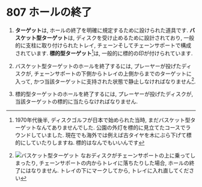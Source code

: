# 807 ホールの終了

1. **ターゲット**は,
ホールの終了を明確に規定するために設けられた道具です.
**バスケット型ターゲット**は,
ディスクを受け止めるために設計されており,
一般的に支柱に取り付けられたトレイ, チェーンそしてチェーンサポートで構成されています.
**標的型ターゲット**[^1]は,
一般的に標的の印が付けられています.

1. バスケット型ターゲットのホールを終了するには,
プレーヤーが投げたディスクが,
チェーンサポートの下側からトレイの上側からまでのターゲットに入って,
かつ当該ターゲットに支持された状態で静止しなければなりません[^2].

1. 標的型ターゲットのホールを終了するには,
プレーヤーが投げたディスクが,
当該ターゲットの標的に当たらなければなりません.




[^1]: 1970年代後半,
ディスクゴルフが日本で始められた当時,
まだバスケット型ターゲットなんてありませんでした.
公園の外灯を標的に見立てたコースでラウンドしていました.
現在でも海外では例えば古タイヤを木にぶら下げて標的にしていたりしますね.
標的はなんでもいいんです

[^2]: ![バスケット型ターゲット](../../assets/img/bascket-target.jpg)
なおディスクがチェーンサポートの上に乗ってしまったり,
チェーンサポートの内からトレイに落ちたりした場合,
ホールの終了にはなりません.
トレイの下にマークしてから,
トレイに入れ直してください
